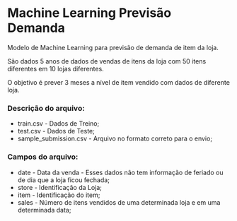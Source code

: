 # Machine Learning Previsão Demanda

Modelo de Machine Learning para previsão de demanda de item da loja.

São dados 5 anos de dados de vendas de itens da loja com 50 itens diferentes em 10 lojas diferentes.

O objetivo é prever 3 meses a nível de item vendido com dados de diferente loja.

### Descrição do arquivo:

- train.csv - Dados de Treino; 
- test.csv - Dados de Teste; 
- sample_submission.csv - Arquivo no formato correto para o envio;

### Campos do arquivo:

- date - Data da venda - Esses dados não tem informação de feriado ou de dia que a loja ficou fechada; 
- store - Identificação da Loja; 
- item - Identificação do item; 
- sales - Número de itens vendidos de uma determinada loja e em uma determinada data;
